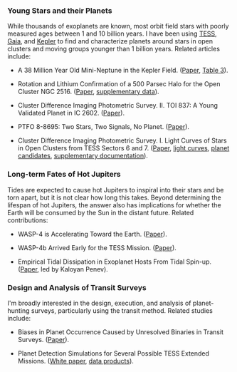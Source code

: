 ### Young Stars and their Planets

While thousands of exoplanets are known, most orbit field stars
with poorly measured ages between 1 and 10 billion years.  I have been using
[TESS](https://en.wikipedia.org/wiki/Transiting_Exoplanet_Survey_Satellite),
[Gaia](https://en.wikipedia.org/wiki/Gaia_(spacecraft)), and
[Kepler](https://en.wikipedia.org/wiki/Kepler_space_telescope) to find and
characterize planets around stars in open clusters and moving groups younger
than 1 billion years.  Related articles include:

* A 38 Million Year Old Mini-Neptune in the Kepler Field.
  ([Paper](https://ui.adsabs.harvard.edu/abs/2021arXiv211214776B/abstract),
  [Table 3](https://www.dropbox.com/s/tnsa2klx1lhzsew/Bouma_2022_Table3_cdips_targets_v0.6.tar.gz?dl=0)).

* Rotation and Lithium Confirmation of a 500 Parsec Halo for the Open Cluster
  NGC 2516. ([Paper](https://ui.adsabs.harvard.edu/abs/2021arXiv210708050B/abstract), [supplementary data](http://lgbouma.com/notes/)).

* Cluster Difference Imaging Photometric Survey. II. TOI 837: A Young Validated
  Planet in IC 2602. ([Paper](https://ui.adsabs.harvard.edu/abs/2020AJ....160..239B/abstract)).

* PTFO 8-8695: Two Stars, Two Signals, No Planet.
  ([Paper](https://ui.adsabs.harvard.edu/abs/2020AJ....160...86B/abstract)).

* Cluster Difference Imaging Photometric Survey. I. Light Curves of Stars in
  Open Clusters from TESS Sectors 6 and 7.
  ([Paper](https://ui.adsabs.harvard.edu/abs/2019ApJS..245...13B/abstract),
  [light curves](http://archive.stsci.edu/hlsp/cdips),
  [planet candidates](https://exofop.ipac.caltech.edu/tess/view_ctoi.php),
  [supplementary documentation](http://lgbouma.com/notes/)).

### Long-term Fates of Hot Jupiters

Tides are expected to cause hot Jupiters to inspiral into their stars and be
torn apart, but it is not clear how long this takes.  Beyond determining the
lifespan of hot Jupiters, the answer also has implications for whether the
Earth will be consumed by the Sun in the distant future.  Related
contributions:

* WASP-4 is Accelerating Toward the Earth.
  ([Paper](https://ui.adsabs.harvard.edu/abs/2020ApJ...893L..29B/abstract)).

* WASP-4b Arrived Early for the TESS Mission.
  ([Paper](https://ui.adsabs.harvard.edu/abs/2019AJ....157..217B/abstract)).

* Empirical Tidal Dissipation in Exoplanet Hosts From Tidal Spin-up.
  ([Paper](https://ui.adsabs.harvard.edu/abs/2018AJ....155..165P/abstract), led
  by Kaloyan Penev).

 
### Design and Analysis of Transit Surveys

I'm broadly interested in the design, execution, and analysis of planet-hunting
surveys, particularly using the transit method. Related studies include:

* Biases in Planet Occurrence Caused by Unresolved Binaries in Transit Surveys.
  ([Paper](https://ui.adsabs.harvard.edu/abs/2018AJ....155..244B/abstract)).

* Planet Detection Simulations for Several Possible TESS Extended Missions.
  ([White paper](https://ui.adsabs.harvard.edu/abs/2017arXiv170508891B/abstract),
  [data products](https://scholar.princeton.edu/jwinn/extended-mission-simulations)).
